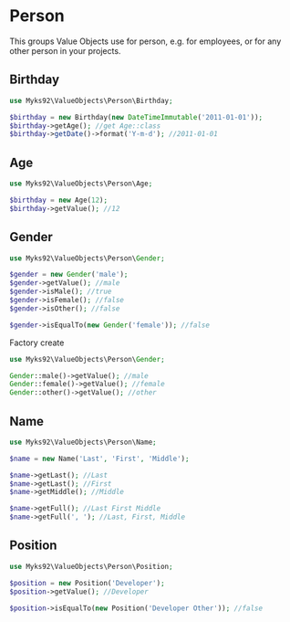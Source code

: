 # Person
This groups Value Objects use for person, e.g. for employees, or for any other person in your projects.

## Birthday
```php
use Myks92\ValueObjects\Person\Birthday;

$birthday = new Birthday(new DateTimeImmutable('2011-01-01'));
$birthday->getAge(); //get Age::class
$birthday->getDate()->format('Y-m-d'); //2011-01-01
```

## Age
```php
use Myks92\ValueObjects\Person\Age;

$birthday = new Age(12);
$birthday->getValue(); //12
```

## Gender
```php
use Myks92\ValueObjects\Person\Gender;

$gender = new Gender('male');
$gender->getValue(); //male
$gender->isMale(); //true
$gender->isFemale(); //false
$gender->isOther(); //false

$gender->isEqualTo(new Gender('female')); //false
```

Factory create
```php
use Myks92\ValueObjects\Person\Gender;

Gender::male()->getValue(); //male
Gender::female()->getValue(); //female
Gender::other()->getValue(); //other
```

## Name
```php
use Myks92\ValueObjects\Person\Name;

$name = new Name('Last', 'First', 'Middle');

$name->getLast(); //Last
$name->getLast(); //First
$name->getMiddle(); //Middle

$name->getFull(); //Last First Middle
$name->getFull(', '); //Last, First, Middle
```

## Position
```php
use Myks92\ValueObjects\Person\Position;

$position = new Position('Developer');
$position->getValue(); //Developer

$position->isEqualTo(new Position('Developer Other')); //false
```